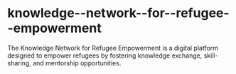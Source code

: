 # knowledge--network--for--refugee--empowerment
The Knowledge Network for Refugee Empowerment is a digital platform designed to empower refugees by fostering knowledge exchange, skill-sharing, and mentorship opportunities. 

